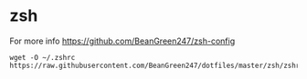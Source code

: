 # zsh
For more info https://github.com/BeanGreen247/zsh-config
```
wget -O ~/.zshrc https://raw.githubusercontent.com/BeanGreen247/dotfiles/master/zsh/zshrc
```
